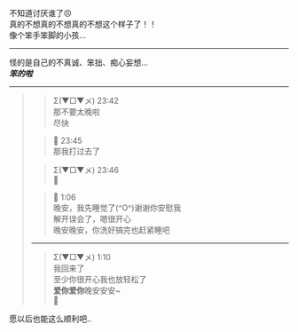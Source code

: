 不知道讨厌谁了😣  
真的不想真的不想真的不想这个样子了！！  
像个笨手笨脚的小孩...

---

怪的是自己的不真诚、笨拙、痴心妄想...  
***笨的啦***

---
> > Σ(▼□▼メ) 23:42  
> > 那不要太晚啦  
> > 尽快
>
> > 💖 23:45  
> > 那我打过去了
> 
> > Σ(▼□▼メ) 23:46  
> > 🥰  
>
> > 💖 1:06  
> > 晚安，我先睡觉了(^O^)谢谢你安慰我  
> > 解开误会了，嗯很开心  
> > 晚安晚安，你洗好搞完也赶紧睡吧
> ---
> > Σ(▼□▼メ) 1:10  
> > 我回来了  
> > 至少你很开心我也放轻松了  
> > **爱你爱你**晚安安安~  
> > 🥰  

愿以后也能这么顺利吧..